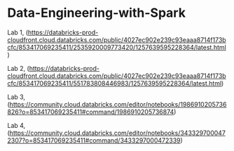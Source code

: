 # Data-Engineering-with-Spark
Lab 1, (https://databricks-prod-cloudfront.cloud.databricks.com/public/4027ec902e239c93eaaa8714f173bcfc/853417069235411/2535920009773420/1257639595228364/latest.html)

Lab 2, (https://databricks-prod-cloudfront.cloud.databricks.com/public/4027ec902e239c93eaaa8714f173bcfc/853417069235411/551783808446983/1257639595228364/latest.html)

Lab 3, (https://community.cloud.databricks.com/editor/notebooks/1986910205736826?o=853417069235411#command/1986910205736874)

Lab 4, (https://community.cloud.databricks.com/editor/notebooks/3433297000472307?o=853417069235411#command/3433297000472339)
